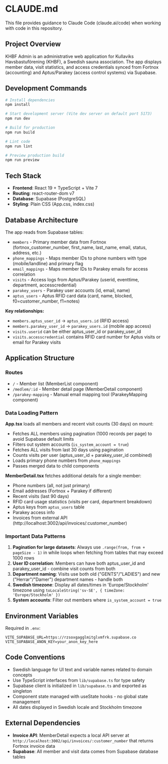 # CLAUDE.md

This file provides guidance to Claude Code (claude.ai/code) when working with code in this repository.

## Project Overview

KHBF Admin is an administrative web application for Kullaviks Havsbastuförening (KHBF), a Swedish sauna association. The app displays member data, visit statistics, and access credentials synced from Fortnox (accounting) and Aptus/Parakey (access control systems) via Supabase.

## Development Commands

```bash
# Install dependencies
npm install

# Start development server (Vite dev server on default port 5173)
npm run dev

# Build for production
npm run build

# Lint code
npm run lint

# Preview production build
npm run preview
```

## Tech Stack

- **Frontend**: React 19 + TypeScript + Vite 7
- **Routing**: react-router-dom v7
- **Database**: Supabase (PostgreSQL)
- **Styling**: Plain CSS (App.css, index.css)

## Database Architecture

The app reads from Supabase tables:

- `members` - Primary member data from Fortnox (fortnox_customer_number, first_name, last_name, email, status, address, etc.)
- `phone_mappings` - Maps member IDs to phone numbers with type (mobile/landline) and primary flag
- `email_mappings` - Maps member IDs to Parakey emails for access correlation
- `visits` - Access logs from Aptus/Parakey (userid, eventtime, department, accesscredential)
- `parakey_users` - Parakey user accounts (id, email, name)
- `aptus_users` - Aptus RFID card data (card, name, blocked, f0=customer_number, f1=notes)

**Key relationships:**
- `members.aptus_user_id` → `aptus_users.id` (RFID access)
- `members.parakey_user_id` → `parakey_users.id` (mobile app access)
- `visits.userid` can be either aptus_user_id or parakey_user_id
- `visits.accesscredential` contains RFID card number for Aptus visits or email for Parakey visits

## Application Structure

### Routes

- `/` - Member list (MemberList component)
- `/medlem/:id` - Member detail page (MemberDetail component)
- `/parakey-mapping` - Manual email mapping tool (ParakeyMapping component)

### Data Loading Pattern

**App.tsx** loads all members and recent visit counts (30 days) on mount:
- Fetches ALL members using pagination (1000 records per page) to avoid Supabase default limits
- Filters out system accounts (`is_system_account = true`)
- Fetches ALL visits from last 30 days using pagination
- Counts visits per user (aptus_user_id + parakey_user_id combined)
- Loads primary phone numbers from `phone_mappings`
- Passes merged data to child components

**MemberDetail.tsx** fetches additional details for a single member:
- Phone numbers (all, not just primary)
- Email addresses (Fortnox + Parakey if different)
- Recent visits (last 90 days)
- RFID card usage statistics (visits per card, department breakdown)
- Aptus keys from `aptus_users` table
- Parakey access info
- Invoices from external API (http://localhost:3002/api/invoices/:customer_number)

### Important Data Patterns

1. **Pagination for large datasets**: Always use `.range(from, from + pageSize - 1)` in while loops when fetching from tables that may exceed 1000 rows
2. **User ID correlation**: Members can have both aptus_user_id and parakey_user_id - combine visit counts from both
3. **Department naming**: Visits use both old ("GENTS"/"LADIES") and new ("Herrar"/"Damer") department names - handle both
4. **Swedish timezone**: Display all dates/times in 'Europe/Stockholm' timezone using `toLocaleString('sv-SE', { timeZone: 'Europe/Stockholm' })`
5. **System accounts**: Filter out members where `is_system_account = true`

## Environment Variables

Required in `.env`:

```
VITE_SUPABASE_URL=https://rzsoxgagglmitglvmfrk.supabase.co
VITE_SUPABASE_ANON_KEY=your_anon_key_here
```

## Code Conventions

- Swedish language for UI text and variable names related to domain concepts
- Use TypeScript interfaces from `lib/supabase.ts` for type safety
- Supabase client is initialized in `lib/supabase.ts` and exported as singleton
- Component state managed with useState hooks - no global state management
- All dates displayed in Swedish locale and Stockholm timezone

## External Dependencies

- **Invoice API**: MemberDetail expects a local API server at `http://localhost:3002/api/invoices/:customer_number` that returns Fortnox invoice data
- **Supabase**: All member and visit data comes from Supabase database tables
